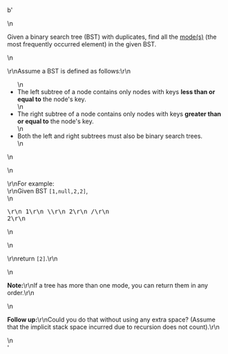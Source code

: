 b'<div class="question-description">\n<p><p>Given a binary search tree (BST) with duplicates, find all the <a href="https://en.wikipedia.org/wiki/Mode_(statistics)" target="_blank">mode(s)</a> (the most frequently occurred element) in the given BST.</p>\n<p>\r\nAssume a BST is defined as follows:\r\n<ul>\n<li>The left subtree of a node contains only nodes with keys <b>less than or equal to</b> the node\'s key.</li>\n<li>The right subtree of a node contains only nodes with keys <b>greater than or equal to</b> the node\'s key.</li>\n<li>Both the left and right subtrees must also be binary search trees.</li>\n</ul>\n</p>\n<p>\r\nFor example:<br/>\r\nGiven BST <code>[1,null,2,2]</code>,<br/>\n<pre>\r\n   1\r\n    \\\r\n     2\r\n    /\r\n   2\r\n</pre>\n</p>\n<p>\r\nreturn <code>[2]</code>.\r\n</p>\n<p><b>Note:</b>\r\nIf a tree has more than one mode, you can return them in any order.\r\n</p>\n<p><b>Follow up:</b>\r\nCould you do that without using any extra space? (Assume that the implicit stack space incurred due to recursion does not count).\r\n</p></p>\n</div>'